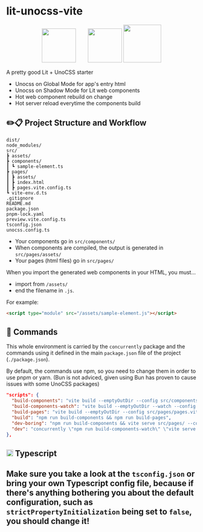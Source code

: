 # lit-unocss-vite

<div align="center">
<img src="https://cdn.worldvectorlogo.com/logos/lit-1.svg" height="90px">
<span>      </span>
<img src="https://images.opencollective.com/unocss/040a0fb/logo/256.png" height="90px">
<img src="https://vitejs.dev/logo-with-shadow.png" height="100px">
</div>

A pretty good Lit + UnoCSS starter

- Unocss on Global Mode for app's entry html
- Unocss on Shadow Mode for Lit web components
- Hot web component rebuild on change
- Hot server reload everytime the components build

## ✏️📋 Project Structure and Workflow

```
dist/
node_modules/
src/
┣ assets/
┣ components/
┃ ┗ sample-element.ts
┣ pages/
┃ ┣ assets/
┃ ┣ index.html
┃ ┣ pages.vite.config.ts
┗ vite-env.d.ts
.gitignore
README.md
package.json
pnpm-lock.yaml
preview.vite.config.ts
tsconfig.json
unocss.config.ts
```

- Your components go in `src/components/`
- When components are compiled, the output is generated in `src/pages/assets/`
- Your pages (html files) go in `src/pages/`

When you import the generated web components in your HTML, you must...

- import from `/assets/`
- end the filename in `.js`.

For example:
```html
<script type="module" src="/assets/sample-element.js"></script>
```

## 📢 Commands

This whole environment is carried by the `concurrently` package and the commands using it defined in the main `package.json` file of the project (`./package.json`).

By default, the commands use npm, so you need to change them in order to use pnpm or yarn. (Bun is not adviced, given using Bun has proven to cause issues with some UnoCSS packages)

```json
"scripts": {
  "build-components": "vite build --emptyOutDir --config src/components/components.vite.config.ts",
  "build-components-watch": "vite build --emptyOutDir --watch --config src/components/components.vite.config.ts",
  "build-pages": "vite build --emptyOutDir --config src/pages/pages.vite.config.ts",
  "build": "npm run build-components && npm run build-pages",
  "dev-boring": "npm run build-components && vite serve src/pages/ --config src/pages/pages.vite.config.ts",
  "dev": "concurrently \"npm run build-components-watch\" \"vite serve src/pages/ --config src/pages/pages.vite.config.ts\""
},
```

<h2> <img src="https://upload.wikimedia.org/wikipedia/commons/thumb/4/4c/Typescript_logo_2020.svg/1200px-Typescript_logo_2020.svg.png" width="18px"> Typescript <h2>

Make sure you take a look at the `tsconfig.json` or bring your own Typescript config file, because if there's anything bothering you about the default configuration, such as `strictPropertyInitialization` being set to `false`, you should change it!